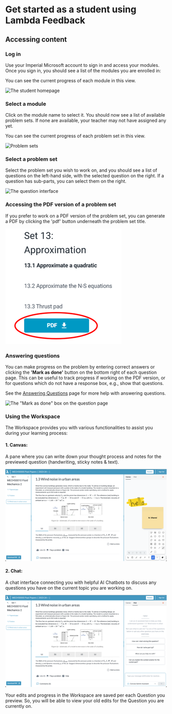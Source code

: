 # Get started as a student using Lambda Feedback

## Accessing content

### Log in
Use your Imperial Microsoft account to sign in and access your modules. Once you sign in, you should see a list of the modules you are enrolled in:
 
 You can see the current progress of each module in this view.
  
![The student homepage](images/homepage.png)
  
### Select a module
Click on the module name to select it. You should now see a list of available problem sets. If none are available, your teacher may not have assigned any yet.

You can see the current progress of each problem set in this view.
  
![Problem sets](images/problem_sets.png)
  
### Select a problem set
Select the problem set you wish to work on, and you should see a list of questions on the left-hand side, with the selected question on the right. If a question has sub-parts, you can select them on the right.

![The question interface](images/question_interface.png)
  
### Accessing the PDF version of a problem set
If you prefer to work on a PDF version of the problem set, you can generate a PDF by clicking the 'pdf' button underneath the problem set title.
  
![The button to download a PDF](images/pdf_button.png)
  
### Answering questions
You can make progress on the problem by entering correct answers or clicking the **'Mark as done'** button on the bottom right of each question page. This can be useful to track progress if working on the PDF version, or for questions which do not have a response box, e.g., show that questions.

See the [Answering Questions](answering_questions.md) page for more help with answering questions.

![The "Mark as done" box on the question page](images/mark_as_done.png)

### Using the Workspace

The Workspace provides you with various functionalities to assist you during your learning process:
#### 1. Canvas: 
A pane where you can write down your thought process and notes for the previewed question (handwriting, sticky notes & text).

![Canvas Interface](images/canvas_interface.png)

#### 2. Chat: 
A chat interface connecting you with helpful AI Chatbots to discuss any questions you have on the current topic you are working on.

![Chat Interface](images/chat_interface.png)

Your edits and progress in the Workspace are saved per each Question you preview. So, you will be able to view your old edits for the Question you are currently on.
